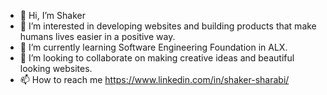 - 👋 Hi, I’m Shaker
- 👀 I’m interested in developing websites and building products that make humans lives easier in a positive way.
- 🌱 I’m currently learning Software Engineering Foundation in ALX.
- 💞️ I’m looking to collaborate on making creative ideas and beautiful looking websites.
- 📫 How to reach me https://www.linkedin.com/in/shaker-sharabi/

<!---
Sheko100/Sheko100 is a ✨ special ✨ repository because its `README.md` (this file) appears on your GitHub profile.
You can click the Preview link to take a look at your changes.
--->
